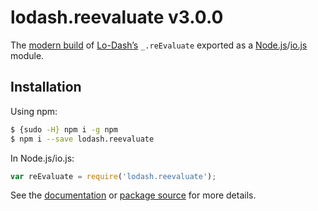 # lodash.reevaluate v3.0.0

The [modern build](https://github.com/lodash/lodash/wiki/Build-Differences) of [Lo-Dash’s](https://lodash.com/) `_.reEvaluate` exported as a [Node.js](http://nodejs.org/)/[io.js](https://iojs.org/) module.

## Installation

Using npm:

```bash
$ {sudo -H} npm i -g npm
$ npm i --save lodash.reevaluate
```

In Node.js/io.js:

```js
var reEvaluate = require('lodash.reevaluate');
```

See the [documentation](https://lodash.com/docs#reEvaluate) or [package source](https://github.com/lodash/lodash/blob/3.0.0-npm-packages/lodash.reevaluate/index.js) for more details.

